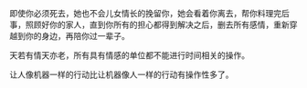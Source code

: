 即使你必须死去，她也不会儿女情长的挽留你，她会看着你离去，帮你料理完后事，照顾好你的家人，直到你所有的担心都得到解决之后，删去所有感情，重新穿越到你的身边，再陪你过一辈子。

天若有情天亦老，所有具有情感的单位都不能进行时间相关的操作。

让人像机器一样的行动比让机器像人一样的行动有操作性多了。

